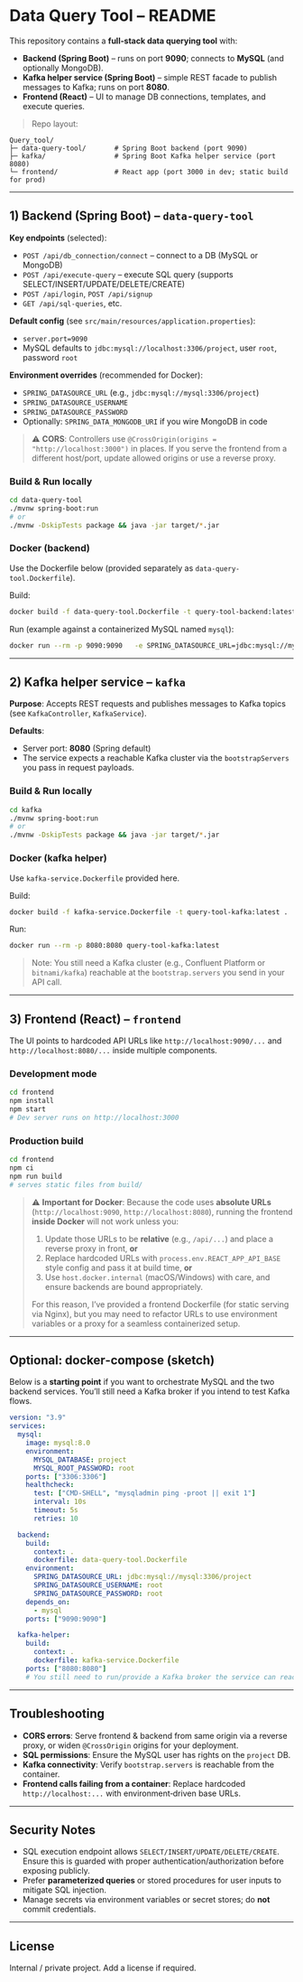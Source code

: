 # Data Query Tool – README

This repository contains a **full‑stack data querying tool** with:
- **Backend (Spring Boot)** – runs on port **9090**; connects to **MySQL** (and optionally MongoDB).
- **Kafka helper service (Spring Boot)** – simple REST facade to publish messages to Kafka; runs on port **8080**.
- **Frontend (React)** – UI to manage DB connections, templates, and execute queries.

> Repo layout:
```
Query_tool/
├─ data-query-tool/       # Spring Boot backend (port 9090)
├─ kafka/                 # Spring Boot Kafka helper service (port 8080)
└─ frontend/              # React app (port 3000 in dev; static build for prod)
```

---

## 1) Backend (Spring Boot) – `data-query-tool`

**Key endpoints** (selected):
- `POST /api/db_connection/connect` – connect to a DB (MySQL or MongoDB)
- `POST /api/execute-query` – execute SQL query (supports SELECT/INSERT/UPDATE/DELETE/CREATE)
- `POST /api/login`, `POST /api/signup`
- `GET /api/sql-queries`, etc.

**Default config** (see `src/main/resources/application.properties`):
- `server.port=9090`
- MySQL defaults to `jdbc:mysql://localhost:3306/project`, user `root`, password `root`

**Environment overrides** (recommended for Docker):
- `SPRING_DATASOURCE_URL` (e.g., `jdbc:mysql://mysql:3306/project`)
- `SPRING_DATASOURCE_USERNAME`
- `SPRING_DATASOURCE_PASSWORD`
- Optionally: `SPRING_DATA_MONGODB_URI` if you wire MongoDB in code

> ⚠️ **CORS**: Controllers use `@CrossOrigin(origins = "http://localhost:3000")` in places. If you serve the frontend from a different host/port, update allowed origins or use a reverse proxy.

### Build & Run locally
```bash
cd data-query-tool
./mvnw spring-boot:run
# or
./mvnw -DskipTests package && java -jar target/*.jar
```

### Docker (backend)
Use the Dockerfile below (provided separately as `data-query-tool.Dockerfile`).

Build:
```bash
docker build -f data-query-tool.Dockerfile -t query-tool-backend:latest .
```

Run (example against a containerized MySQL named `mysql`):
```bash
docker run --rm -p 9090:9090   -e SPRING_DATASOURCE_URL=jdbc:mysql://mysql:3306/project   -e SPRING_DATASOURCE_USERNAME=root   -e SPRING_DATASOURCE_PASSWORD=root   --network your-net   query-tool-backend:latest
```

---

## 2) Kafka helper service – `kafka`

**Purpose**: Accepts REST requests and publishes messages to Kafka topics (see `KafkaController`, `KafkaService`).

**Defaults**:
- Server port: **8080** (Spring default)
- The service expects a reachable Kafka cluster via the `bootstrapServers` you pass in request payloads.

### Build & Run locally
```bash
cd kafka
./mvnw spring-boot:run
# or
./mvnw -DskipTests package && java -jar target/*.jar
```

### Docker (kafka helper)
Use `kafka-service.Dockerfile` provided here.

Build:
```bash
docker build -f kafka-service.Dockerfile -t query-tool-kafka:latest .
```

Run:
```bash
docker run --rm -p 8080:8080 query-tool-kafka:latest
```

> Note: You still need a Kafka cluster (e.g., Confluent Platform or `bitnami/kafka`) reachable at the `bootstrap.servers` you send in your API call.

---

## 3) Frontend (React) – `frontend`

The UI points to hardcoded API URLs like `http://localhost:9090/...` and `http://localhost:8080/...` inside multiple components.

### Development mode
```bash
cd frontend
npm install
npm start
# Dev server runs on http://localhost:3000
```

### Production build
```bash
cd frontend
npm ci
npm run build
# serves static files from build/
```

> ⚠️ **Important for Docker**: Because the code uses **absolute URLs** (`http://localhost:9090`, `http://localhost:8080`), running the frontend **inside Docker** will not work unless you:
> 1) Update those URLs to be **relative** (e.g., `/api/...`) and place a reverse proxy in front, **or**
> 2) Replace hardcoded URLs with `process.env.REACT_APP_API_BASE` style config and pass it at build time, **or**
> 3) Use `host.docker.internal` (macOS/Windows) with care, and ensure backends are bound appropriately.
>
> For this reason, I’ve provided a frontend Dockerfile (for static serving via Nginx), but you may need to refactor URLs to use environment variables or a proxy for a seamless containerized setup.

---

## Optional: docker‑compose (sketch)
Below is a **starting point** if you want to orchestrate MySQL and the two backend services. You’ll still need a Kafka broker if you intend to test Kafka flows.

```yaml
version: "3.9"
services:
  mysql:
    image: mysql:8.0
    environment:
      MYSQL_DATABASE: project
      MYSQL_ROOT_PASSWORD: root
    ports: ["3306:3306"]
    healthcheck:
      test: ["CMD-SHELL", "mysqladmin ping -proot || exit 1"]
      interval: 10s
      timeout: 5s
      retries: 10

  backend:
    build:
      context: .
      dockerfile: data-query-tool.Dockerfile
    environment:
      SPRING_DATASOURCE_URL: jdbc:mysql://mysql:3306/project
      SPRING_DATASOURCE_USERNAME: root
      SPRING_DATASOURCE_PASSWORD: root
    depends_on:
      - mysql
    ports: ["9090:9090"]

  kafka-helper:
    build:
      context: .
      dockerfile: kafka-service.Dockerfile
    ports: ["8080:8080"]
    # You still need to run/provide a Kafka broker the service can reach.
```

---

## Troubleshooting
- **CORS errors**: Serve frontend & backend from same origin via a reverse proxy, or widen `@CrossOrigin` origins for your deployment.
- **SQL permissions**: Ensure the MySQL user has rights on the `project` DB.
- **Kafka connectivity**: Verify `bootstrap.servers` is reachable from the container.
- **Frontend calls failing from a container**: Replace hardcoded `http://localhost:...` with environment‑driven base URLs.

---

## Security Notes
- SQL execution endpoint allows `SELECT/INSERT/UPDATE/DELETE/CREATE`. Ensure this is guarded with proper authentication/authorization before exposing publicly.
- Prefer **parameterized queries** or stored procedures for user inputs to mitigate SQL injection.
- Manage secrets via environment variables or secret stores; do **not** commit credentials.

---

## License
Internal / private project. Add a license if required.
